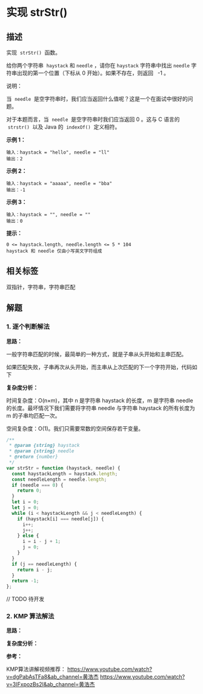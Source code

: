 # 实现 strStr()

## 描述

实现  `strStr()`  函数。

给你两个字符串  `haystack` 和 `needle` ，请你在 `haystack` 字符串中找出 `needle` 字符串出现的第一个位置（下标从 0 开始）。如果不存在，则返回   -1 。

说明：

当  `needle`  是空字符串时，我们应当返回什么值呢？这是一个在面试中很好的问题。

对于本题而言，当  `needle`  是空字符串时我们应当返回 0 。这与 C 语言的  `strstr()`  以及 Java 的  `indexOf()`  定义相符。

**示例 1：**

```
输入：haystack = "hello", needle = "ll"
输出：2
```

**示例 2：**

```
输入：haystack = "aaaaa", needle = "bba"
输出：-1
```

**示例 3：**

```
输入：haystack = "", needle = ""
输出：0
```

**提示：**

```
0 <= haystack.length, needle.length <= 5 * 104
haystack 和 needle 仅由小写英文字符组成
```

## 相关标签

双指针，字符串，字符串匹配

## 解题

### 1. 逐个判断解法

**思路：**

一般字符串匹配的时候，最简单的一种方式，就是子串从头开始和主串匹配。

如果匹配失败，子串再次从头开始，而主串从上次匹配的下一个字符开始，代码如下

**复杂度分析：**

时间复杂度：O(n×m)，其中 n 是字符串 haystack 的长度，m 是字符串 needle 的长度。最坏情况下我们需要将字符串 needle 与字符串 haystack 的所有长度为 m 的子串均匹配一次。

空间复杂度：O(1)。我们只需要常数的空间保存若干变量。

```js
/**
 * @param {string} haystack
 * @param {string} needle
 * @return {number}
 */
var strStr = function (haystack, needle) {
  const haystackLength = haystack.length;
  const needleLength = needle.length;
  if (needle === 0) {
    return 0;
  }
  let i = 0;
  let j = 0;
  while (i < haystackLength && j < needleLength) {
    if (haystack[i] === needle[j]) {
      i++;
      j++;
    } else {
      i = i - j + 1;
      j = 0;
    }
  }
  if (j == needleLength) {
    return i - j;
  }
  return -1;
};
```

// TODO 待开发
### 2. KMP 算法解法

**思路：**

**复杂度分析：**

**参考：**

KMP算法讲解视频推荐：
https://www.youtube.com/watch?v=dgPabAsTFa8&ab_channel=黄浩杰
https://www.youtube.com/watch?v=3IFxpozBs2I&ab_channel=黄浩杰

